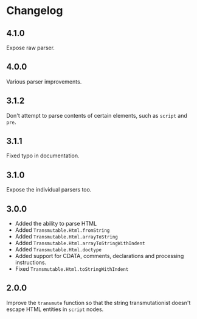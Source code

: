 # Changelog

## 4.1.0

Expose raw parser.

## 4.0.0

Various parser improvements.


## 3.1.2

Don't attempt to parse contents of certain elements, such as `script` and `pre`.

## 3.1.1

Fixed typo in documentation.

## 3.1.0

Expose the individual parsers too.

## 3.0.0

- Added the ability to parse HTML
- Added `Transmutable.Html.fromString`
- Added `Transmutable.Html.arrayToString`
- Added `Transmutable.Html.arrayToStringWithIndent`
- Added `Transmutable.Html.doctype`
- Added support for CDATA, comments, declarations and processing instructions.
- Fixed `Transmutable.Html.toStringWithIndent`


## 2.0.0

Improve the `transmute` function so that the string transmutationist doesn't escape HTML entities in `script` nodes.
